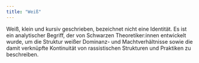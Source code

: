 ```yaml
---
title: "Weiß"
---
```


<span class="italic">Weiß</span>, klein und kursiv geschrieben, bezeichnet nicht eine Identität. Es ist ein analytischer Begriff, der von Schwarzen Theoretiker:innen entwickelt wurde, um die Struktur weißer Dominanz- und Machtverhältnisse sowie die damit verknüpfte Kontinuität von rassistischen Strukturen und Praktiken zu beschreiben. 